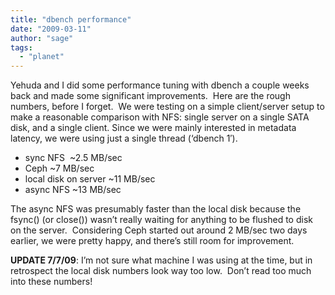 ```yaml
---
title: "dbench performance"
date: "2009-03-11"
author: "sage"
tags: 
  - "planet"
---
```


Yehuda and I did some performance tuning with dbench a couple weeks back and made some significant improvements.  Here are the rough numbers, before I forget.  We were testing on a simple client/server setup to make a reasonable comparison with NFS: single server on a single SATA disk, and a single client. Since we were mainly interested in metadata latency, we were using just a single thread (‘dbench 1′).

- sync NFS  ~2.5 MB/sec
- Ceph ~7 MB/sec
- local disk on server ~11 MB/sec
- async NFS ~13 MB/sec

The async NFS was presumably faster than the local disk because the fsync() (or close()) wasn’t really waiting for anything to be flushed to disk on the server.  Considering Ceph started out around 2 MB/sec two days earlier, we were pretty happy, and there’s still room for improvement.

**UPDATE 7/7/09**: I’m not sure what machine I was using at the time, but in retrospect the local disk numbers look way too low.  Don’t read too much into these numbers!

